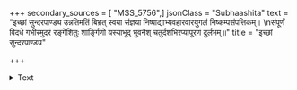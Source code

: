 +++
secondary_sources = [ "MSS_5756",]
jsonClass = "Subhaashita"
text = "इच्छां सुन्दरपाण्ड्य उन्नतिमतिं बिभ्रत् स्वया संज्ञया निष्पाद्याभ्यवहारवारयुगलं निष्कम्पसंपत्तिकम्।  \nसंपूर्णं विदधे गभीरमुदरं रङ्गेशितुः शार्ङ्गिणो यस्याभूद् भुवनैश् चतुर्दशभिरप्यापूरणं दुर्लभम्॥"
title = "इच्छां सुन्दरपाण्ड्य"

+++

<details><summary>Text</summary>

इच्छां सुन्दरपाण्ड्य उन्नतिमतिं बिभ्रत् स्वया संज्ञया निष्पाद्याभ्यवहारवारयुगलं निष्कम्पसंपत्तिकम्।  
संपूर्णं विदधे गभीरमुदरं रङ्गेशितुः शार्ङ्गिणो यस्याभूद् भुवनैश् चतुर्दशभिरप्यापूरणं दुर्लभम्॥
</details>
